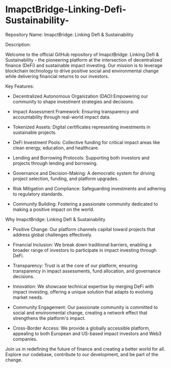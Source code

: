 # ImapctBridge-Linking-Defi-Sustainability-





Repository Name: ImapctBridge: Linking Defi & Sustainability 

Description:

Welcome to the official GitHub repository of ImapctBridge: Linking Defi & Sustainability  - the pioneering platform at the intersection of decentralized finance (DeFi) and sustainable impact investing. Our mission is to leverage blockchain technology to drive positive social and environmental change while delivering financial returns to our investors.

Key Features:

- Decentralized Autonomous Organization (DAO):Empowering our community to shape investment strategies and decisions.

- Impact Assessment Framework: Ensuring transparency and accountability through real-world impact data.

- Tokenized Assets: Digital certificates representing investments in sustainable projects.

- DeFi Investment Pools: Collective funding for critical impact areas like clean energy, education, and healthcare.

- Lending and Borrowing Protocols: Supporting both investors and projects through lending and borrowing.

- Governance and Decision-Making: A democratic system for driving project selection, funding, and platform upgrades.

- Risk Mitigation and Compliance: Safeguarding investments and adhering to regulatory standards.

- Community Building: Fostering a passionate community dedicated to making a positive impact on the world.

Why ImapctBridge: Linking Defi & Sustainability

- Positive Change: Our platform channels capital toward projects that address global challenges effectively.

- Financial Inclusion: We break down traditional barriers, enabling a broader range of investors to participate in impact investing through DeFi.

- Transparency: Trust is at the core of our platform, ensuring transparency in impact assessments, fund allocation, and governance decisions.

- Innovation: We showcase technical expertise by merging DeFi with impact investing, offering a unique solution that adapts to evolving market needs.

- Community Engagement: Our passionate community is committed to social and environmental change, creating a network effect that strengthens the platform's impact.

- Cross-Border Access: We provide a globally accessible platform, appealing to both European and US-based impact investors and Web3 companies.

Join us in redefining the future of finance and creating a better world for all. Explore our codebase, contribute to our development, and be part of the change.

